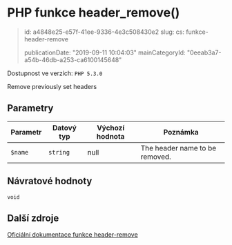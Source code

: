 PHP funkce header_remove()
==========================

> id: a4848e25-e57f-41ee-9336-4e3c508430e2
> slug:
> 	cs: funkce-header-remove
>
> publicationDate: "2019-09-11 10:04:03"
> mainCategoryId: "0eeab3a7-a54b-46db-a253-ca6100145648"

Dostupnost ve verzích: `PHP 5.3.0`

Remove previously set headers


Parametry
--------------

| Parametr | Datový typ | Výchozí hodnota | Poznámka |
|-----|-----|-----|-----|
| `$name` | `string` | null | The header name to be removed. |


Návratové hodnoty
----------------

`void`



Další zdroje
------------

[Oficiální dokumentace funkce header-remove](https://www.php.net/manual/en/function.header-remove.php)
